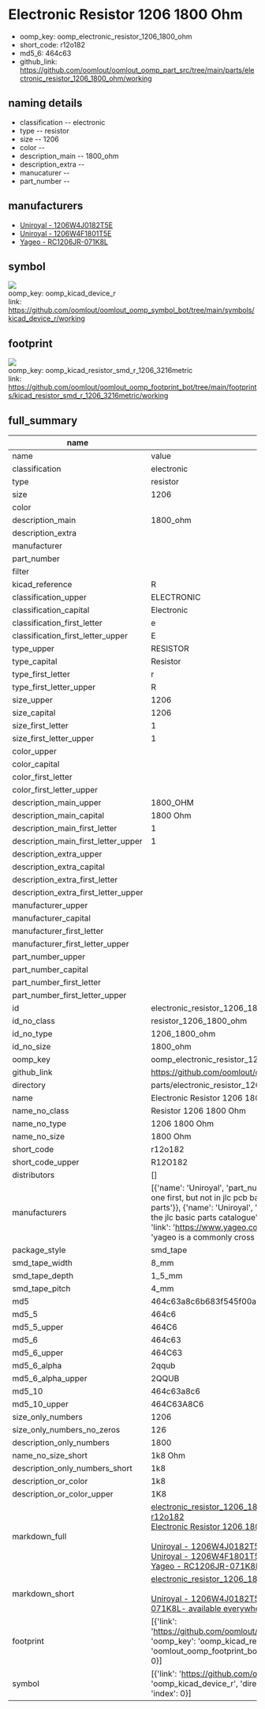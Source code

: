 # Electronic Resistor 1206 1800 Ohm

  
* oomp_key: oomp_electronic_resistor_1206_1800_ohm 
* short_code: r12o182
* md5_6: 464c63  
* github_link: https://github.com/oomlout/oomlout_oomp_part_src/tree/main/parts/electronic_resistor_1206_1800_ohm/working  
## naming details
* classification -- electronic
* type -- resistor
* size -- 1206
* color -- 
* description_main -- 1800_ohm
* description_extra -- 
* manucaturer -- 
* part_number -- 


## manufacturers
* [Uniroyal - 1206W4J0182T5E]()  
* [Uniroyal - 1206W4F1801T5E]()  
* [Yageo - RC1206JR-071K8L](https://www.yageo.com/en/Chart/Download/pdf/RC1206JR-071K8L)  

## symbol

![](symbol/{index}}/working/working_600.png)  
oomp_key: oomp_kicad_device_r  
link: https://github.com/oomlout/oomlout_oomp_symbol_bot/tree/main/symbols/kicad_device_r/working  

## footprint

![](footprint/{index}/working/working_600.png)  
oomp_key: oomp_kicad_resistor_smd_r_1206_3216metric  
link: https://github.com/oomlout/oomlout_oomp_footprint_bot/tree/main/footprints/kicad_resistor_smd_r_1206_3216metric/working  

## full_summary
| name | value | 
| --- | --- | 
| name | value | 
| classification | electronic | 
| type | resistor | 
| size | 1206 | 
| color |  | 
| description_main | 1800_ohm | 
| description_extra |  | 
| manufacturer |  | 
| part_number |  | 
| filter |  | 
| kicad_reference | R | 
| classification_upper | ELECTRONIC | 
| classification_capital | Electronic | 
| classification_first_letter | e | 
| classification_first_letter_upper | E | 
| type_upper | RESISTOR | 
| type_capital | Resistor | 
| type_first_letter | r | 
| type_first_letter_upper | R | 
| size_upper | 1206 | 
| size_capital | 1206 | 
| size_first_letter | 1 | 
| size_first_letter_upper | 1 | 
| color_upper |  | 
| color_capital |  | 
| color_first_letter |  | 
| color_first_letter_upper |  | 
| description_main_upper | 1800_OHM | 
| description_main_capital | 1800 Ohm | 
| description_main_first_letter | 1 | 
| description_main_first_letter_upper | 1 | 
| description_extra_upper |  | 
| description_extra_capital |  | 
| description_extra_first_letter |  | 
| description_extra_first_letter_upper |  | 
| manufacturer_upper |  | 
| manufacturer_capital |  | 
| manufacturer_first_letter |  | 
| manufacturer_first_letter_upper |  | 
| part_number_upper |  | 
| part_number_capital |  | 
| part_number_first_letter |  | 
| part_number_first_letter_upper |  | 
| id | electronic_resistor_1206_1800_ohm | 
| id_no_class | resistor_1206_1800_ohm | 
| id_no_type | 1206_1800_ohm | 
| id_no_size | 1800_ohm | 
| oomp_key | oomp_electronic_resistor_1206_1800_ohm | 
| github_link | https://github.com/oomlout/oomlout_oomp_part_src/tree/main/parts/electronic_resistor_1206_1800_ohm/working | 
| directory | parts/electronic_resistor_1206_1800_ohm | 
| name | Electronic Resistor 1206 1800 Ohm | 
| name_no_class | Resistor 1206 1800 Ohm | 
| name_no_type | 1206 1800 Ohm | 
| name_no_size | 1800 Ohm | 
| short_code | r12o182 | 
| short_code_upper | R12O182 | 
| distributors | [] | 
| manufacturers | [{'name': 'Uniroyal', 'part_number': '1206W4J0182T5E', 'link': '', 'id': 'manufacturer_uniroyal', 'note': {'reason': 'did this one first, but not in jlc pcb basic parts and 1 percent are and they are the same price', 'reason_short': 'not in jlc basic parts'}}, {'name': 'Uniroyal', 'part_number': '1206W4F1801T5E', 'link': '', 'id': 'manufacturer_uniroyal', 'note': {'reason': 'in the jlc basic parts catalogue', 'reason_short': 'jlc basic part'}}, {'name': 'Yageo', 'part_number': 'RC1206JR-071K8L', 'link': 'https://www.yageo.com/en/Chart/Download/pdf/RC1206JR-071K8L', 'id': 'manufacturer_yageo', 'note': {'reason': 'yageo is a commonly cross referenced part number', 'reason_short': 'available everywhere'}}] | 
| package_style | smd_tape | 
| smd_tape_width | 8_mm | 
| smd_tape_depth | 1_5_mm | 
| smd_tape_pitch | 4_mm | 
| md5 | 464c63a8c6b683f545f00aed89126a92 | 
| md5_5 | 464c6 | 
| md5_5_upper | 464C6 | 
| md5_6 | 464c63 | 
| md5_6_upper | 464C63 | 
| md5_6_alpha | 2qqub | 
| md5_6_alpha_upper | 2QQUB | 
| md5_10 | 464c63a8c6 | 
| md5_10_upper | 464C63A8C6 | 
| size_only_numbers | 1206 | 
| size_only_numbers_no_zeros | 126 | 
| description_only_numbers | 1800 | 
| name_no_size_short | 1k8 Ohm | 
| description_only_numbers_short | 1k8 | 
| description_or_color | 1k8 | 
| description_or_color_upper | 1K8 | 
| markdown_full | [electronic_resistor_1206_1800_ohm](https://github.com/oomlout/oomlout_oomp_part_src/tree/main/parts/electronic_resistor_1206_1800_ohm/working)<br>[r12o182](https://github.com/oomlout/oomlout_oomp_part_src/tree/main/parts/electronic_resistor_1206_1800_ohm/working)<br>[Electronic Resistor 1206 1800 Ohm](https://github.com/oomlout/oomlout_oomp_part_src/tree/main/parts/electronic_resistor_1206_1800_ohm/working)<br><br>[Uniroyal - 1206W4J0182T5E- not in jlc basic parts]() [(L)  ](https://www.lcsc.com/search?q=1206W4J0182T5E)[(D)  ](https://www.digikey.com/en/products?keywords=1206W4J0182T5E)[(M)  ](https://www.mouser.com/Search/Refine?Keyword=1206W4J0182T5E)[(N)  ](https://www.newark.com/search?st=1206W4J0182T5E)[(SZ)  ](https://so.szlcsc.com/global.html?k=1206W4J0182T5E)<br>[Uniroyal - 1206W4F1801T5E- jlc basic part]() [(L)  ](https://www.lcsc.com/search?q=1206W4F1801T5E)[(D)  ](https://www.digikey.com/en/products?keywords=1206W4F1801T5E)[(M)  ](https://www.mouser.com/Search/Refine?Keyword=1206W4F1801T5E)[(N)  ](https://www.newark.com/search?st=1206W4F1801T5E)[(SZ)  ](https://so.szlcsc.com/global.html?k=1206W4F1801T5E)<br>[Yageo - RC1206JR-071K8L- available everywhere](https://www.yageo.com/en/Chart/Download/pdf/RC1206JR-071K8L) [(L)  ](https://www.lcsc.com/search?q=RC1206JR-071K8L)[(D)  ](https://www.digikey.com/en/products?keywords=RC1206JR-071K8L)[(M)  ](https://www.mouser.com/Search/Refine?Keyword=RC1206JR-071K8L)[(N)  ](https://www.newark.com/search?st=RC1206JR-071K8L)[(SZ)  ](https://so.szlcsc.com/global.html?k=RC1206JR-071K8L)<br> | 
| markdown_short | [electronic_resistor_1206_1800_ohm](https://github.com/oomlout/oomlout_oomp_part_src/tree/main/parts/electronic_resistor_1206_1800_ohm/working)<br><br>[Uniroyal - 1206W4J0182T5E- not in jlc basic parts]()[Uniroyal - 1206W4F1801T5E- jlc basic part]()[Yageo - RC1206JR-071K8L- available everywhere](https://www.yageo.com/en/Chart/Download/pdf/RC1206JR-071K8L) | 
| footprint | [{'link': 'https://github.com/oomlout/oomlout_oomp_footprint_bot/tree/main/foootprntss/kicad_resistor_smd_r_1206_3216metric', 'oomp_key': 'oomp_kicad_resistor_smd_r_1206_3216metric', 'directory': 'oomlout_oomp_footprint_bot/footprints/kicad_resistor_smd_r_1206_3216metric//working/working.kicad_mod', 'index': 0}] | 
| symbol | [{'link': 'https://github.com/oomlout/oomlout_oomp_symbol_bot/tree/main/symbols/kicad_device_r', 'oomp_key': 'oomp_kicad_device_r', 'directory': 'oomlout_oomp_symbol_bot/symbols/kicad_device_r//working/working.kicad_sym', 'index': 0}] | 
